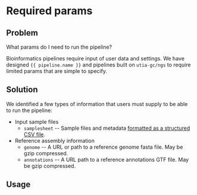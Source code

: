 # Required params

## Problem

What params do I need to run the pipeline?

Bioinformatics pipelines require input of user data and settings.
We have designed `{{ pipeline.name }}` and pipelines built on `utia-gc/ngs` to require limited params that are simple to specify.

## Solution

We identified a few types of information that users must supply to be able to run the pipeline:

* Input sample files
  * `samplesheet` -- Sample files and metadata [formatted as a structured CSV file][samplesheet_format].
* Reference assembly information
  * `genome` -- A URL or path to a reference genome fasta file. May be gzip compressed.
  * `annotations` -- A URL path to a reference annotations GTF file. May be gzip compressed.

## Usage

[samplesheet_format]: ./samplesheet_format.md
